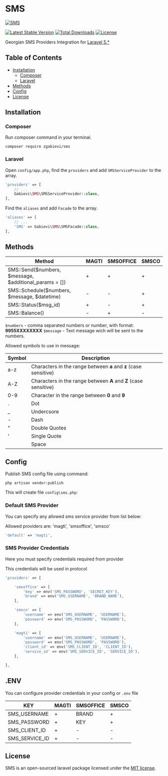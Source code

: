# SMS

[![SMS](http://i.imgsafe.org/30339a3.png)](https://github.com/zgabievi/SMS)

[![Latest Stable Version](https://poser.pugx.org/zgabievi/sms/version.png)](https://packagist.org/packages/zgabievi/sms)
[![Total Downloads](https://poser.pugx.org/zgabievi/sms/d/total.png)](https://packagist.org/packages/zgabievi/sms)
[![License](https://poser.pugx.org/zgabievi/sms/license)](https://github.com/zgabievi/SMS)

Georgian SMS Providers Integration for [Laravel 5.*](http://laravel.com/)

## Table of Contents
- [Installation](#installation)
    - [Composer](#composer)
    - [Laravel](#laravel)
- [Methods](#methods)
- [Config](#config)
- [License](#license)

## Installation

### Composer

Run composer command in your terminal.

    composer require zgabievi/sms

### Laravel

Open `config/app.php`, find the `providers` and add `SMSServiceProvider` to the array.

```php
'providers' => [
    // ...
    Gabievi\SMS\SMSServiceProvider::class,
],
```

Find the `aliases` and add `Facade` to the array. 

```php
'aliases' => [
    // ...
    'SMS' => Gabievi\SMS\SMSFacade::class,
],
```

## Methods

| Method                                                 | MAGTI | SMSOFFICE | SMSCO |
|--------------------------------------------------------|-------|-----------|-------|
| SMS::Send($numbers, $message, $additional_params = []) |   +   |     +     |   +   |
| SMS::Schedule($numbers, $message, $datetime)           |   -   |     -     |   +   |
| SMS::Status($msg_id)                                   |   +   |     -     |   +   |
| SMS::Balance()                                         |   -   |     +     |   -   |

`$numbers` - comma separated numbers or number, with format: **9955XXXXXXXX**
`$message` - Text message wich will be sent to the numbers.

Allowed symbols to use in message:

| Symbol | Description                                                      |
|--------|------------------------------------------------------------------|
| a-z    | Characters in the range between **a** and **z** (case sensitive) |
| A-Z    | Characters in the range between **A** and **Z** (case sensitive) |
| 0-9    | Character in the range between **0** and **9**                   |
| .      | Dot                                                              |
| _      | Undercsore                                                       |
| -      | Dash                                                             |
| "      | Double Quotes                                                    |
| '      | Single Quote                                                     |
|        | Space                                                            |

## Config

Publish SMS config file using command:

    php artisan vendor:publish

This will create file `config\sms.php`:

### Default SMS Provider

You can specify any allowed sms service provider from list below:

Allowed providers are: 'magti', 'smsoffice', 'smsco'

```php
'default' => 'magti',
```

### SMS Provider Credentials

Here you must specify credentials required from provider

This credentials will be used in protocol

```php
'providers' => [

	'smsoffice' => [
		'key' => env('SMS_PASSWORD', 'SECRET_KEY'),
		'brand' => env('SMS_USERNAME', 'BRAND_NAME'),
	],

	'smsco' => [
		'username' => env('SMS_USERNAME', 'USERNAME'),
		'password' => env('SMS_PASSWORD', 'PASSWORD'),
	],

	'magti' => [
		'username' => env('SMS_USERNAME', 'USERNAME'),
		'password' => env('SMS_PASSWORD', 'PASSWORD'),
		'client_id' => env('SMS_CLIENT_ID', 'CLIENT_ID'),
		'service_id' => env('SMS_SERVICE_ID', 'SERVICE_ID'),
	],

],
```

## .ENV
You can configure provider credentials in your config or `.env` file

| KEY            | MAGTI | SMSOFFICE | SMSCO |
|----------------|-------|-----------|-------|
| SMS_USERNAME   |   +   |   BRAND   |   +   |
| SMS_PASSWORD   |   +   |    KEY    |   +   |
| SMS_CLIENT_ID  |   +   |     -     |   -   |
| SMS_SERVICE_ID |   +   |     -     |   -  |

## License

SMS is an open-sourced laravel package licensed under the [MIT license](http://opensource.org/licenses/MIT).

